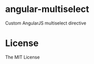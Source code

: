 angular-multiselect
===================

Custom AngularJS multiselect directive


License
=======
The MIT License
